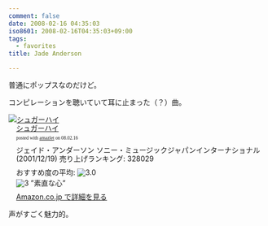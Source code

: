 ```yaml
---
comment: false
date: 2008-02-16 04:35:03
iso8601: 2008-02-16T04:35:03+09:00
tags:
  - favorites
title: Jade Anderson

---
```


普通にポップスなのだけど。

コンピレーションを聴いていて耳に止まった（？）曲。

<div class="amazlet-box" style="margin-bottom:0px;">
  <div class="amazlet-image" style="float:left;"><a href="http://www.amazon.co.jp/exec/obidos/ASIN/B00005TOJR/nqounet-22/ref=nosim/" name="amazletlink" id="amazletlink"><img src="http://images-jp.amazon.com/images/G/09/icons/music/comingsoon_music.gif" alt="シュガーハイ" style="border: none;" /></a></div>
  <div class="amazlet-info" style="float:left;margin-left:15px;line-height:120%">
    <div class="amazlet-name" style="margin-bottom:10px;line-height:120%"><a href="http://www.amazon.co.jp/exec/obidos/ASIN/B00005TOJR/nqounet-22/ref=nosim/" name="amazletlink" id="amazletlink">シュガーハイ</a>
      <div class="amazlet-powered-date" style="font-size:7pt;margin-top:5px;font-family:verdana;line-height:120%">posted with <a href="http://app.amazlet.com/amazlet/" title="シュガーハイ">amazlet</a> on 08.02.16</div>
    </div>
    <div class="amazlet-detail">ジェイド・アンダーソン
      ソニー・ミュージックジャパンインターナショナル (2001/12/19)
      売り上げランキング: 328029
    </div>
    <div class="amazlet-review" style="margin-top:10px; margin-bottom:10px">
      <div class="amazlet-review-average" style="margin-bottom:5px">おすすめ度の平均: <img src="http://images-jp.amazon.com/images/G/09/x-locale/common/customer-reviews/stars-3-0.gif" alt="3.0" /></div><img src="http://images-jp.amazon.com/images/G/09/x-locale/common/customer-reviews/stars-3-0.gif" alt="3" /> ”素直な心”
    </div>
    <div class="amazlet-link" style="margin-top: 5px"><a href="http://www.amazon.co.jp/exec/obidos/ASIN/B00005TOJR/nqounet-22/ref=nosim/" name="amazletlink" id="amazletlink">Amazon.co.jp で詳細を見る</a></div>
  </div>
  <div class="amazlet-footer" style="clear: left"></div>
</div>

声がすごく魅力的。
